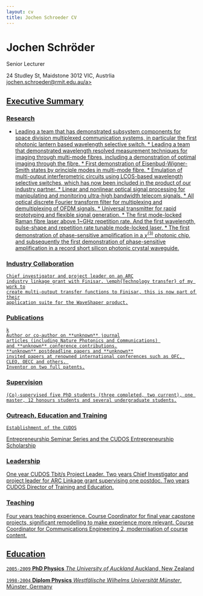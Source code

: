 ```yaml
--- 
layout: cv
title: Jochen Schroeder CV
---
```


# Jochen Schröder 
Senior Lecturer 

<div id="address">
24 Studley St, Maidstone 3012 VIC, Austrlia
</div>
<div id="webaddress">
<a href="mailto:jochen.schroeder@rmit.edu.au">jochen.schroeder@rmit.edu.au/a>
</div>

## Executive Summary

### Research

   * Leading a team that has demonstrated subsystem components for
            space division multiplexed communication systems, in particular the
            first photonic lantern based wavelength selective switch. 
    * Leading a team that demonstrated wavelength resolved measurement
            techniques for imaging through multi-mode fibres, including a
            demonstration of optimal imaging through the fibre.
    * First demonstration of Eisenbud-Wigner-Smith states by principle
            modes in multi-mode fibre.
    * Emulation of multi-output interferometric circuits using
            LCOS-based wavelength selective switches, which has now been 
            included in the product of our industry partner.
    * Linear and nonlinear optical signal processing for manipulating
            and monitoring ultra-high bandwidth telecom signals.
    * All optical discrete Fourier transform filter for multiplexing
            and demultiplexing of OFDM signals.
    * Universal transmitter for rapid prototyping and flexible signal
            generation.
    * The first mode-locked Raman fibre laser above 1~GHz repetition
            rate. And the first wavelength, pulse-shape and repetition rate
            tunable mode-locked laser.
    * The first demonstration of phase-sensitive amplification in a
            $\chi^{(3)}$ photonic chip, and subsequently the first
            demonstration of phase-sensitive amplification in a record short
            silicon photonic crystal waveguide. 

### Industry Collaboration

    Chief investigator and project leader on an ARC
    industry linkage grant with Finisar. \emph{Technology transfer} of my work to
    create multi-output transfer functions to Finisar, this is now part of their
    application suite for the WaveShaper product.

### Publications
    k
    Author or co-author on **unknown** journal
    articles (including Nature Photonics and Communications) 
    and **unknown** conference contributions.
    **unknown** postdeadline papers and **unknown**
    invited papers at renowned international conferences such as OFC, CLEO, OECC and others. 
    Inventor on two full patents.

### Supervision

    (Co)-supervised five PhD students (three completed, two current), one master, 12 honours students and several undergraduate students.

### Outreach, Education and Training

    Establishment of the CUDOS
Entrepreneurship Seminar Series and the CUDOS Entrepreneurship Scholarship

### Leadership 

 One year CUDOS Tbit/s Project Leader. Two years Chief
    Investigator and project leader for ARC Linkage grant supervising one
postdoc. Two years CUDOS Director of Training and Education.

### Teaching 

  Four years teaching experience. Course Coordinator for final year capstone projects,
    significant remodelling to make experience more relevant. Course
    Coordinator for Communications Engineering 2, modernisation of course
content.

## Education

`2005-2009`
**PhD Physics** _The University of Auckland_ Auckland, New Zealand

`1998-2004`
**Diplom Physics** _Westfälische Wilhelms Universität Münster_, Münster,
Germany

